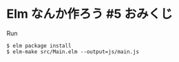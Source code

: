 # Elm なんか作ろう #5 おみくじ

Run

```
$ elm package install
$ elm-make src/Main.elm --output=js/main.js
```
